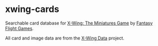 # xwing-cards
Searchable card database for [X-Wing: The Miniatures Game](https://www.fantasyflightgames.com/en/products/x-wing/) by [Fantasy Flight Games](http://fantasyflightgames.com/).

All card and image data are from the [X-Wing Data](https://github.com/guidokessels/xwing-data) project.
